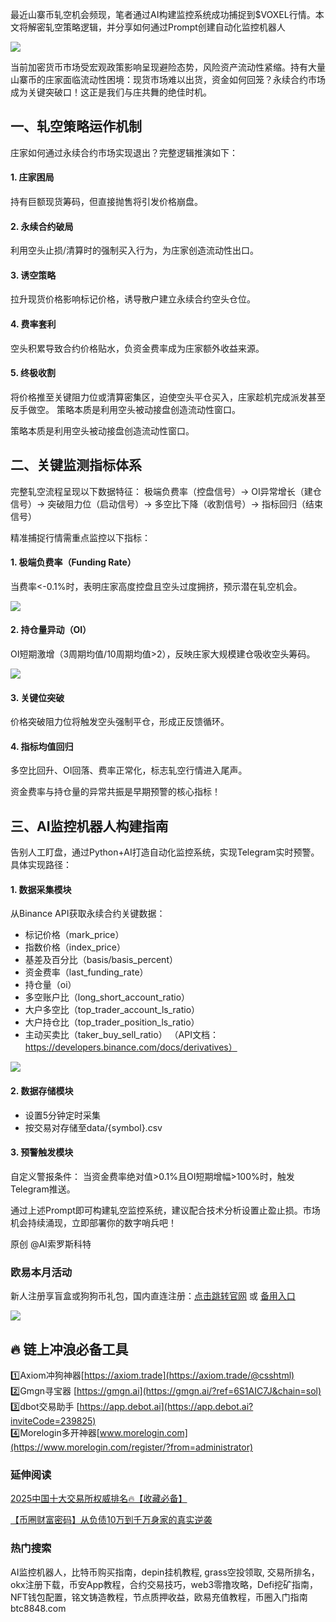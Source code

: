 最近山寨币轧空机会频现，笔者通过AI构建监控系统成功捕捉到$VOXEL行情。本文将解密轧空策略逻辑，并分享如何通过Prompt创建自动化监控机器人

[![](https://307e939.webp.li/20250420182344907.png)](https://btc8848.com/top-10-exchanges)

当前加密货币市场受宏观政策影响呈现避险态势，风险资产流动性紧缩。持有大量山寨币的庄家面临流动性困境：现货市场难以出货，资金如何回笼？永续合约市场成为关键突破口！这正是我们与庄共舞的绝佳时机。

## 一、轧空策略运作机制
庄家如何通过永续合约市场实现退出？完整逻辑推演如下：

#### 1. 庄家困局
持有巨额现货筹码，但直接抛售将引发价格崩盘。

#### 2. 永续合约破局
利用空头止损/清算时的强制买入行为，为庄家创造流动性出口。

#### 3. 诱空策略
拉升现货价格影响标记价格，诱导散户建立永续合约空头仓位。

#### 4. 费率套利
空头积累导致合约价格贴水，负资金费率成为庄家额外收益来源。

#### 5. 终极收割
将价格推至关键阻力位或清算密集区，迫使空头平仓买入，庄家趁机完成派发甚至反手做空。
策略本质是利用空头被动接盘创造流动性窗口。

策略本质是利用空头被动接盘创造流动性窗口。

## 二、关键监测指标体系
完整轧空流程呈现以下数据特征：
极端负费率（控盘信号）-> OI异常增长（建仓信号）-> 突破阻力位（启动信号）-> 多空比下降（收割信号）-> 指标回归（结束信号）

精准捕捉行情需重点监控以下指标：
#### 1. 极端负费率（Funding Rate）
当费率<-0.1%时，表明庄家高度控盘且空头过度拥挤，预示潜在轧空机会。

[![](https://307e939.webp.li/20250420182523801.png)](https://btc8848.com/top-10-exchanges)

#### 2. 持仓量异动（OI）
OI短期激增（3周期均值/10周期均值>2），反映庄家大规模建仓吸收空头筹码。

[![](https://307e939.webp.li/20250420182600965.png)](https://btc8848.com/top-10-exchanges)

#### 3. 关键位突破
价格突破阻力位将触发空头强制平仓，形成正反馈循环。

#### 4. 指标均值回归
多空比回升、OI回落、费率正常化，标志轧空行情进入尾声。

资金费率与持仓量的异常共振是早期预警的核心指标！

## 三、AI监控机器人构建指南
告别人工盯盘，通过Python+AI打造自动化监控系统，实现Telegram实时预警。具体实现路径：

#### 1. 数据采集模块
从Binance API获取永续合约关键数据：
- 标记价格（mark_price）
- 指数价格（index_price）
- 基差及百分比（basis/basis_percent）
- 资金费率（last_funding_rate）
- 持仓量（oi）
- 多空账户比（long_short_account_ratio）
- 大户多空比（top_trader_account_ls_ratio）
- 大户持仓比（top_trader_position_ls_ratio）
- 主动买卖比（taker_buy_sell_ratio）
（API文档：https://developers.binance.com/docs/derivatives）

[![](https://307e939.webp.li/20250420182703452.png)](https://btc8848.com/top-10-exchanges)

#### 2. 数据存储模块
- 设置5分钟定时采集
- 按交易对存储至data/{symbol}.csv

#### 3. 预警触发模块
自定义警报条件：
当资金费率绝对值>0.1%且OI短期增幅>100%时，触发Telegram推送。

通过上述Prompt即可构建轧空监控系统，建议配合技术分析设置止盈止损。市场机会持续涌现，立即部署你的数字哨兵吧！

原创 @AI索罗斯科特


### 欧易本月活动
新人注册享盲盒或狗狗币礼包，国内直连注册：[点击跳转官网](https://www.okx.com/zh-hans/join/74873351) 或 [备用入口](https://www.chouyi.world/zh-hans/join/18639032)

[![](https://fe095ec.webp.li/top-10-exchanges-001.jpg)](https://www.chouyi.world/zh-hans/join/18639032)



## 🔥 链上冲浪必备工具
1️⃣Axiom冲狗神器[https://axiom.trade](https://axiom.trade/@csshtml)  
2️⃣Gmgn寻宝器 [https://gmgn.ai](https://gmgn.ai/?ref=6S1AIC7J&chain=sol)  
3️⃣dbot交易助手 [https://app.debot.ai](https://app.debot.ai?inviteCode=239825)  
4️⃣Morelogin多开神器[www.morelogin.com](https://www.morelogin.com/register/?from=administrator)  


### 延伸阅读
[2025中国十大交易所权威排名🔥【收藏必备】](https://btc8848.com/top-10-exchanges/)

[【币圈财富密码】从负债10万到千万身家的真实逆袭](https://heiyetouzi.xyz/biquanstory001/)


###  热门搜索
AI监控机器人，比特币购买指南，depin挂机教程, grass空投领取, 交易所排名，okx注册下载，币安App教程，合约交易技巧，web3零撸攻略，Defi挖矿指南，NFT钱包配置，铭文铸造教程，节点质押收益，欧易充值教程，币圈入门指南btc8848.com